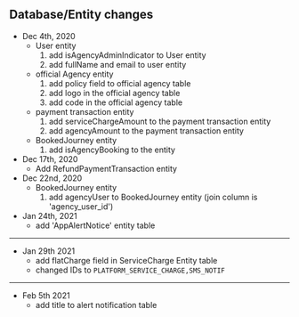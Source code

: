 ## Database/Entity changes
* Dec 4th, 2020
    * User entity
        1. add isAgencyAdminIndicator to User entity
        2. add fullName and email to user entity
    * official Agency entity    
        1. add policy field to official agency table
        2. add logo in the official agency table
        3. add code in the official agency table
    * payment transaction entity    
        1. add serviceChargeAmount to the payment transaction entity
        2. add agencyAmount to the payment transaction entity
    * BookedJourney entity
        1. add isAgencyBooking to the entity    
* Dec 17th, 2020
    * Add RefundPaymentTransaction entity
* Dec 22nd, 2020
    * BookedJourney entity
        1. add agencyUser to BookedJourney entity (join column is 'agency_user_id') 
* Jan 24th, 2021
    * add 'AppAlertNotice' entity table
___________________________________________
* Jan 29th 2021
    * add flatCharge field in ServiceCharge Entity table
    * changed IDs to `PLATFORM_SERVICE_CHARGE,SMS_NOTIF`
-------------------------------------------
* Feb 5th 2021
    * add title to alert notification table

